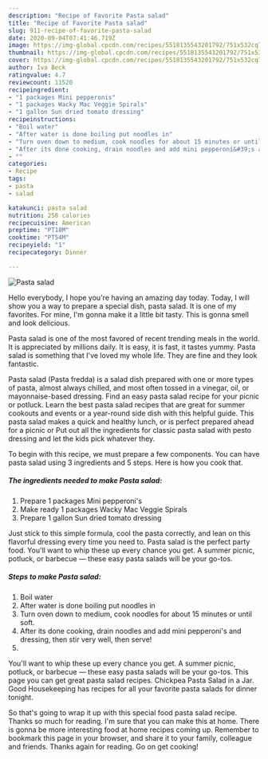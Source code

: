```yaml
---
description: "Recipe of Favorite Pasta salad"
title: "Recipe of Favorite Pasta salad"
slug: 911-recipe-of-favorite-pasta-salad
date: 2020-09-04T07:41:46.719Z
image: https://img-global.cpcdn.com/recipes/5518135543201792/751x532cq70/pasta-salad-recipe-main-photo.jpg
thumbnail: https://img-global.cpcdn.com/recipes/5518135543201792/751x532cq70/pasta-salad-recipe-main-photo.jpg
cover: https://img-global.cpcdn.com/recipes/5518135543201792/751x532cq70/pasta-salad-recipe-main-photo.jpg
author: Iva Beck
ratingvalue: 4.7
reviewcount: 11520
recipeingredient:
- "1 packages Mini pepperonis"
- "1 packages Wacky Mac Veggie Spirals"
- "1 gallon Sun dried tomato dressing"
recipeinstructions:
- "Boil water"
- "After water is done boiling put noodles in"
- "Turn oven down to medium, cook noodles for about 15 minutes or until soft."
- "After its done cooking, drain noodles and add mini pepperoni&#39;s and dressing, then stir very well, then serve!"
- ""
categories:
- Recipe
tags:
- pasta
- salad

katakunci: pasta salad 
nutrition: 258 calories
recipecuisine: American
preptime: "PT18M"
cooktime: "PT54M"
recipeyield: "1"
recipecategory: Dinner

---
```



![Pasta salad](https://img-global.cpcdn.com/recipes/5518135543201792/751x532cq70/pasta-salad-recipe-main-photo.jpg)

Hello everybody, I hope you're having an amazing day today. Today, I will show you a way to prepare a special dish, pasta salad. It is one of my favorites. For mine, I'm gonna make it a little bit tasty. This is gonna smell and look delicious.

Pasta salad is one of the most favored of recent trending meals in the world. It is appreciated by millions daily. It is easy, it is fast, it tastes yummy. Pasta salad is something that I've loved my whole life. They are fine and they look fantastic.

Pasta salad (Pasta fredda) is a salad dish prepared with one or more types of pasta, almost always chilled, and most often tossed in a vinegar, oil, or mayonnaise-based dressing. Find an easy pasta salad recipe for your picnic or potluck. Learn the best pasta salad recipes that are great for summer cookouts and events or a year-round side dish with this helpful guide. This pasta salad makes a quick and healthy lunch, or is perfect prepared ahead for a picnic or Put out all the ingredients for classic pasta salad with pesto dressing and let the kids pick whatever they.


To begin with this recipe, we must prepare a few components. You can have pasta salad using 3 ingredients and 5 steps. Here is how you cook that.

<!--inarticleads1-->

##### The ingredients needed to make Pasta salad:

1. Prepare 1 packages Mini pepperoni&#39;s
1. Make ready 1 packages Wacky Mac Veggie Spirals
1. Prepare 1 gallon Sun dried tomato dressing


Just stick to this simple formula, cool the pasta correctly, and lean on this flavorful dressing every time you need to. Pasta salad is the perfect party food. You&#39;ll want to whip these up every chance you get. A summer picnic, potluck, or barbecue — these easy pasta salads will be your go-tos. 

<!--inarticleads2-->

##### Steps to make Pasta salad:

1. Boil water
1. After water is done boiling put noodles in
1. Turn oven down to medium, cook noodles for about 15 minutes or until soft.
1. After its done cooking, drain noodles and add mini pepperoni&#39;s and dressing, then stir very well, then serve!
1. 


You&#39;ll want to whip these up every chance you get. A summer picnic, potluck, or barbecue — these easy pasta salads will be your go-tos. This page you can get great pasta salad recipes. Chickpea Pasta Salad in a Jar. Good Housekeeping has recipes for all your favorite pasta salads for dinner tonight. 

So that's going to wrap it up with this special food pasta salad recipe. Thanks so much for reading. I'm sure that you can make this at home. There is gonna be more interesting food at home recipes coming up. Remember to bookmark this page in your browser, and share it to your family, colleague and friends. Thanks again for reading. Go on get cooking!
